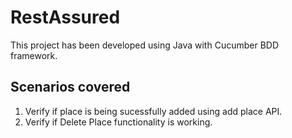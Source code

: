 # RestAssured
This project has been developed using Java with Cucumber BDD framework. 
## Scenarios covered 
1. Verify if place is being sucessfully added using add place API.
2. Verify if Delete Place functionality is working.
